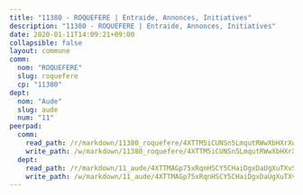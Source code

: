 ```yaml
---
title: "11380 - ROQUEFERE | Entraide, Annonces, Initiatives"
description: "11380 - ROQUEFERE | Entraide, Annonces, Initiatives"
date: 2020-01-11T14:09:21+09:00
collapsible: false
layout: commune
comm:
  nom: "ROQUEFERE"
  slug: roquefere
  cp: "11380"
dept:
  nom: "Aude"
  slug: aude
  num: "11"
peerpad:
  comm:
    read_path: /r/markdown/11380_roquefere/4XTTM5iCUNSn5LmqutRWwXbHXrXwWRmKqyF8SeXZXhMxCzYba
    write_path: /w/markdown/11380_roquefere/4XTTM5iCUNSn5LmqutRWwXbHXrXwWRmKqyF8SeXZXhMxCzYba-K3TgTufyLapfKvbWgA5XMemZMLDf7ywqfcxrqu8QX7JuqMSWh5Kup7h4EDRQp6fYXrW1UXVFV36zFYyxrYxGnhdTC3bXWuzCpD3VwZ26TbS3Sfgk1UQtDGLB7vhNBVaE5nqhSsLk
  dept:
    read_path: /r/markdown/11_aude/4XTTMAGp75xRqnHSCY5CHaiDgxDaUgXuTXvSZDHnY1JdjJiUk
    write_path: /w/markdown/11_aude/4XTTMAGp75xRqnHSCY5CHaiDgxDaUgXuTXvSZDHnY1JdjJiUk-K3TgUenjCPDfs1W21bst2JvrPDW324QBfMvPid11puzXxXGQEeNw9p4QtfnUhSn4LYSwR6UDBQmdr3wFq2CDRGqNz2QynSm58zgCpz2PKP6Y24UTpxW22MudfeZ339ZPKnHm6XTr
---
```


